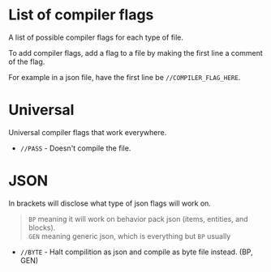 # List of compiler flags
A list of possible compiler flags for each type of file.

To add compiler flags, add a flag to a file by making the first line a comment of the flag.

For example in a json file, have the first line be `//COMPILER_FLAG_HERE`.

# Universal
Universal compiler flags that work everywhere.

* `//PASS` - Doesn't compile the file.

# JSON
In brackets will disclose what type of json flags will work on.         
> `BP` meaning it will work on behavior pack json (items, entities, and blocks).          
> `GEN` meaning generic json, which is everything but `BP` usually

* `//BYTE` - Halt compilition as json and compile as byte file instead. (BP, GEN)